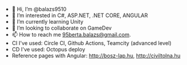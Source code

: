 - 👋 Hi, I’m @balazs9510
- 👀 I’m interested in C#, ASP.NET, .NET CORE, ANGULAR
- 🌱 I’m currently learning Unity
- 💞️ I’m looking to collaborate on GameDev
- 📫 How to reach me 95berta.balazs@gmail.com.
- CI I've used: Circle CI, Github Actions, Teamcity (advanced level)
- CD I've used: Octopus deploy
- Reference pages with Angular: http://bosz-lap.hu, http://civiltolna.hu
<!---
balazs9510/balazs9510 is a ✨ special ✨ repository because its `README.md` (this file) appears on your GitHub profile.
You can click the Preview link to take a look at your changes.
--->
